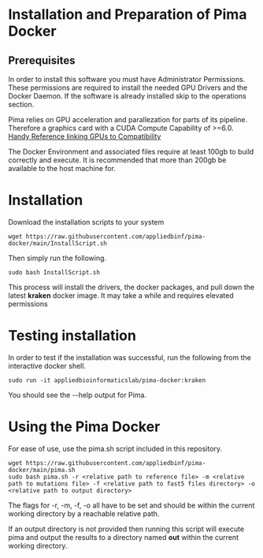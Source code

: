 # Installation and Preparation of Pima Docker

## Prerequisites

In order to install this software you must have Administrator Permissions. These permissions are required to install the needed GPU Drivers and the Docker Daemon. If the software is already installed skip to the operations section.

Pima relies on GPU acceleration and parallezation for parts of its pipeline. Therefore a graphics card with a CUDA Compute Capability of >=6.0. [Handy Reference linking GPUs to Compatibility](https://developer.nvidia.com/cuda-gpus#compute)

The Docker Environment and associated files require at least 100gb to build correctly and execute. It is recommended that more than 200gb be available to the host machine for.

# Installation

Download the installation scripts to your system

```commandline
wget https://raw.githubusercontent.com/appliedbinf/pima-docker/main/InstallScript.sh
```

Then simply run the following.

```commandline
sudo bash InstallScript.sh
```

This process will install the drivers, the docker packages, and pull down the latest **kraken** docker image. It may take a while and requires elevated permissions

# Testing installation
In order to test if the installation was successful, run the following from the interactive docker shell.
```commandline
sudo run -it appliedbioinformaticslab/pima-docker:kraken
```

You should see the --help output for Pima.

# Using the Pima Docker
For ease of use, use the pima.sh script included in this repository.

```commandline
wget https://raw.githubusercontent.com/appliedbinf/pima-docker/main/pima.sh
sudo bash pima.sh -r <relative path to reference file> -m <relative path to mutations file> -f <relative path to fast5 files directory> -o <relative path to output directory>
```
The flags for -r, -m, -f, -o all have to be set and should be within the current working directory by a reachable relative path. 

If an output directory is not provided then running this script will execute pima and output the results to a directory named **out** within the current working directory.
